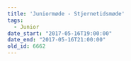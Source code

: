 ```yaml
---
title: 'Juniormøde - Stjernetidsmøde'
tags:
  - Junior
date_start: "2017-05-16T19:00:00"
date_end: "2017-05-16T21:00:00"
old_id: 6662
---
```

